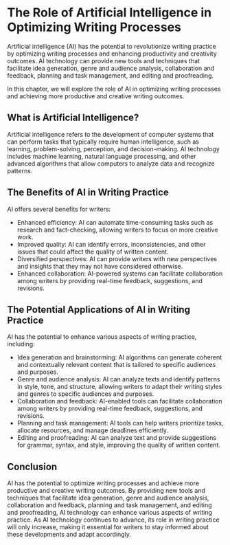 The Role of Artificial Intelligence in Optimizing Writing Processes
============================================================================================

Artificial intelligence (AI) has the potential to revolutionize writing practice by optimizing writing processes and enhancing productivity and creativity outcomes. AI technology can provide new tools and techniques that facilitate idea generation, genre and audience analysis, collaboration and feedback, planning and task management, and editing and proofreading.

In this chapter, we will explore the role of AI in optimizing writing processes and achieving more productive and creative writing outcomes.

What is Artificial Intelligence?
--------------------------------

Artificial intelligence refers to the development of computer systems that can perform tasks that typically require human intelligence, such as learning, problem-solving, perception, and decision-making. AI technology includes machine learning, natural language processing, and other advanced algorithms that allow computers to analyze data and recognize patterns.

The Benefits of AI in Writing Practice
--------------------------------------

AI offers several benefits for writers:

* Enhanced efficiency: AI can automate time-consuming tasks such as research and fact-checking, allowing writers to focus on more creative work.
* Improved quality: AI can identify errors, inconsistencies, and other issues that could affect the quality of written content.
* Diversified perspectives: AI can provide writers with new perspectives and insights that they may not have considered otherwise.
* Enhanced collaboration: AI-powered systems can facilitate collaboration among writers by providing real-time feedback, suggestions, and revisions.

The Potential Applications of AI in Writing Practice
----------------------------------------------------

AI has the potential to enhance various aspects of writing practice, including:

* Idea generation and brainstorming: AI algorithms can generate coherent and contextually relevant content that is tailored to specific audiences and purposes.
* Genre and audience analysis: AI can analyze texts and identify patterns in style, tone, and structure, allowing writers to adapt their writing styles and genres to specific audiences and purposes.
* Collaboration and feedback: AI-enabled tools can facilitate collaboration among writers by providing real-time feedback, suggestions, and revisions.
* Planning and task management: AI tools can help writers prioritize tasks, allocate resources, and manage deadlines efficiently.
* Editing and proofreading: AI can analyze text and provide suggestions for grammar, syntax, and style, improving the quality of written content.

Conclusion
----------

AI has the potential to optimize writing processes and achieve more productive and creative writing outcomes. By providing new tools and techniques that facilitate idea generation, genre and audience analysis, collaboration and feedback, planning and task management, and editing and proofreading, AI technology can enhance various aspects of writing practice. As AI technology continues to advance, its role in writing practice will only increase, making it essential for writers to stay informed about these developments and adapt accordingly.
